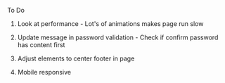 To Do

1. Look at performance - Lot's of animations makes page run slow

2. Update message in password validation  - Check if confirm password has content first

3. Adjust elements to center footer in page

4. Mobile responsive